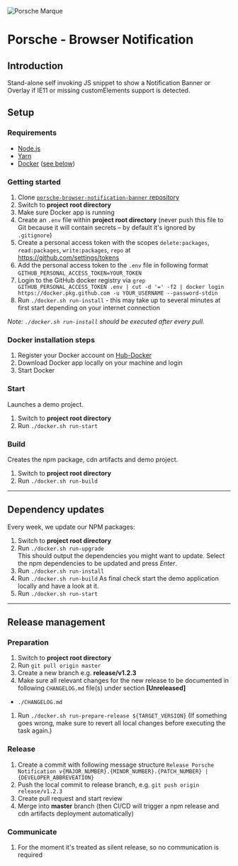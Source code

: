 ![Porsche Marque](https://upload.wikimedia.org/wikipedia/de/thumb/7/70/Porsche_Logo.svg/258px-Porsche_Logo.svg.png)

# Porsche - Browser Notification

## Introduction

Stand-alone self invoking JS snippet to show a Notification Banner or Overlay if IE11 or missing customElements support is detected.

## Setup

### Requirements

- [Node.js](https://nodejs.org)
- [Yarn](https://yarnpkg.com)
- [Docker](https://www.docker.com) ([see below](#docker-installation-steps))

### Getting started

1. Clone [`porsche-browser-notification-banner` repository](https://github.com/porscheui/porsche-browser-notification-banner)
1. Switch to **project root directory**
1. Make sure Docker app is running
1. Create an `.env` file within **project root directory** (never push this file to Git because it will contain secrets – by default it's ignored by `.gitignore`)
1. Create a personal access token with the scopes `delete:packages`, `read:packages`, `write:packages`, `repo` at <https://github.com/settings/tokens>
1. Add the personal access token to the `.env` file in following format `GITHUB_PERSONAL_ACCESS_TOKEN=YOUR_TOKEN`
1. Login to the GitHub docker registry via `grep GITHUB_PERSONAL_ACCESS_TOKEN .env | cut -d '=' -f2 | docker login https://docker.pkg.github.com -u YOUR_USERNAME --password-stdin`
1. Run `./docker.sh run-install` - this may take up to several minutes at first start depending on your internet connection

_Note: `./docker.sh run-install` should be executed after every pull._

### Docker installation steps

1. Register your Docker account on [Hub-Docker](https://hub.docker.com)
1. Download Docker app locally on your machine and login
1. Start Docker

### Start

Launches a demo project.

1. Switch to **project root directory**
1. Run `./docker.sh run-start`

### Build

Creates the npm package, cdn artifacts and demo project.

1. Switch to **project root directory**
1. Run `./docker.sh run-build`

---

## Dependency updates

Every week, we update our NPM packages:

1. Switch to **project root directory**
1. Run `./docker.sh run-upgrade`  
   This should output the dependencies you might want to update. Select the npm dependencies to be updated and press _Enter_.
1. Run `./docker.sh run-install`
1. Run `./docker.sh run-build` As final check start the demo application locally and have a look at it.
1. Run `./docker.sh run-start`

---

## Release management

### Preparation

1. Switch to **project root directory**
1. Run `git pull origin master`
1. Create a new branch e.g. **release/v1.2.3**
1. Make sure all relevant changes for the new release to be documented in following `CHANGELOG.md` file(s) under section **[Unreleased]**

- `./CHANGELOG.md`

1. Run `./docker.sh run-prepare-release ${TARGET_VERSION}` (If something goes wrong, make sure to revert all local changes before executing the task again.)

### Release

1. Create a commit with following message structure `Release Porsche Notification v{MAJOR_NUMBER}.{MINOR_NUMBER}.{PATCH_NUMBER} | {DEVELOPER_ABBREVEATION}`
1. Push the local commit to release branch, e.g. `git push origin release/v1.2.3`
1. Create pull request and start review
1. Merge into **master** branch (then CI/CD will trigger a npm release and cdn artifacts deployment automatically)

### Communicate

1. For the moment it's treated as silent release, so no communication is required
